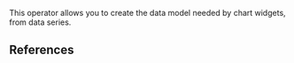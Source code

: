 This operator allows you to create the data model needed by chart widgets, from data series.

## References
